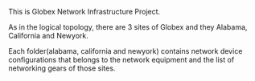 This is Globex Network Infrastructure Project.

As in the logical topology, there are 3 sites of Globex and they Alabama, California and Newyork.

Each folder(alabama, california and newyork) contains network device configurations that belongs to the network equipment and the list of networking gears of those sites.

